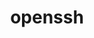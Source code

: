 ---
title: "openssh"
layout: cache
categories: [package, develop-2023-09-24]
meta: {"versions": ["9.3p1"], "compilers": ["apple-clang@=14.0.0", "cce@=15.0.1", "gcc@=11.1.0", "gcc@=11.3.0", "gcc@=11.4.0", "gcc@=12.1.0", "gcc@=7.3.1", "gcc@=7.5.0"], "oss": ["amzn2", "rhel8", "ubuntu18.04", "ubuntu20.04", "ubuntu22.04", "ventura"], "platforms": ["darwin", "linux"], "targets": ["aarch64", "neoverse_n1", "ppc64le", "x86_64", "x86_64_v3", "zen4"], "stacks": ["aws-isc", "aws-isc-aarch64", "data-vis-sdk", "e4s", "e4s-cray-rhel", "e4s-oneapi", "e4s-power", "ml-darwin-aarch64-mps", "ml-linux-x86_64-cpu", "ml-linux-x86_64-cuda", "ml-linux-x86_64-rocm", "radiuss", "radiuss-aws", "radiuss-aws-aarch64", "root", "tutorial"], "num_specs": 15, "num_specs_by_stack": {"ml-darwin-aarch64-mps": 1, "root": 15, "radiuss-aws-aarch64": 2, "aws-isc-aarch64": 2, "aws-isc": 1, "radiuss-aws": 1, "e4s-cray-rhel": 1, "radiuss": 1, "e4s-power": 1, "e4s-oneapi": 1, "data-vis-sdk": 1, "e4s": 1, "ml-linux-x86_64-rocm": 1, "ml-linux-x86_64-cpu": 1, "ml-linux-x86_64-cuda": 1, "tutorial": 2}}
spec_details: [{"hash": "in3ywk7vojjpqnh5ogxrq36ki5mttrtn", "compiler": "apple-clang@=14.0.0", "versions": ["9.3p1"], "os": "ventura", "platform": "darwin", "target": "aarch64", "variants": ["build_system=autotools", "+gssapi", "patches=3505c58,d886b98"], "stacks": ["ml-darwin-aarch64-mps", "root"], "size": "-", "tarball": "https://binaries.spack.io/develop-2023-09-24/build_cache/darwin-ventura-aarch64/apple-clang-14.0.0/openssh-9.3p1/darwin-ventura-aarch64-apple-clang-14.0.0-openssh-9.3p1-in3ywk7vojjpqnh5ogxrq36ki5mttrtn.spack"}, {"hash": "cc4lzqmcawduaui4z3aeot5qkw7nc6nv", "compiler": "gcc@=7.3.1", "versions": ["9.3p1"], "os": "amzn2", "platform": "linux", "target": "aarch64", "variants": ["build_system=autotools", "+gssapi"], "stacks": ["radiuss-aws-aarch64", "root"], "size": "-", "tarball": "https://binaries.spack.io/develop-2023-09-24/build_cache/linux-amzn2-aarch64/gcc-7.3.1/openssh-9.3p1/linux-amzn2-aarch64-gcc-7.3.1-openssh-9.3p1-cc4lzqmcawduaui4z3aeot5qkw7nc6nv.spack"}, {"hash": "5qugefcm6y3pwm4wb4ld3xvnrtgbmefs", "compiler": "gcc@=7.3.1", "versions": ["9.3p1"], "os": "amzn2", "platform": "linux", "target": "aarch64", "variants": ["build_system=autotools", "+gssapi"], "stacks": ["aws-isc-aarch64", "root"], "size": "-", "tarball": "https://binaries.spack.io/develop-2023-09-24/build_cache/linux-amzn2-aarch64/gcc-7.3.1/openssh-9.3p1/linux-amzn2-aarch64-gcc-7.3.1-openssh-9.3p1-5qugefcm6y3pwm4wb4ld3xvnrtgbmefs.spack"}, {"hash": "va3feygq7btw3cqzxkssl3x3fqbuw75x", "compiler": "gcc@=7.3.1", "versions": ["9.3p1"], "os": "amzn2", "platform": "linux", "target": "neoverse_n1", "variants": ["build_system=autotools", "+gssapi"], "stacks": ["aws-isc-aarch64", "root"], "size": "-", "tarball": "https://binaries.spack.io/develop-2023-09-24/build_cache/linux-amzn2-neoverse_n1/gcc-7.3.1/openssh-9.3p1/linux-amzn2-neoverse_n1-gcc-7.3.1-openssh-9.3p1-va3feygq7btw3cqzxkssl3x3fqbuw75x.spack"}, {"hash": "uqarpjrscxpubomowxxhid5yltv4vt77", "compiler": "gcc@=7.3.1", "versions": ["9.3p1"], "os": "amzn2", "platform": "linux", "target": "neoverse_n1", "variants": ["build_system=autotools", "+gssapi"], "stacks": ["radiuss-aws-aarch64", "root"], "size": "-", "tarball": "https://binaries.spack.io/develop-2023-09-24/build_cache/linux-amzn2-neoverse_n1/gcc-7.3.1/openssh-9.3p1/linux-amzn2-neoverse_n1-gcc-7.3.1-openssh-9.3p1-uqarpjrscxpubomowxxhid5yltv4vt77.spack"}, {"hash": "k3p2xkm5lxi2y7lkj3ymxya4izlnw6xy", "compiler": "gcc@=7.3.1", "versions": ["9.3p1"], "os": "amzn2", "platform": "linux", "target": "x86_64_v3", "variants": ["build_system=autotools", "+gssapi"], "stacks": ["aws-isc", "root"], "size": "-", "tarball": "https://binaries.spack.io/develop-2023-09-24/build_cache/linux-amzn2-x86_64_v3/gcc-7.3.1/openssh-9.3p1/linux-amzn2-x86_64_v3-gcc-7.3.1-openssh-9.3p1-k3p2xkm5lxi2y7lkj3ymxya4izlnw6xy.spack"}, {"hash": "44bweh7djwrergnna27mtdvhvswldd4a", "compiler": "gcc@=7.3.1", "versions": ["9.3p1"], "os": "amzn2", "platform": "linux", "target": "x86_64_v3", "variants": ["build_system=autotools", "+gssapi"], "stacks": ["radiuss-aws", "root"], "size": "-", "tarball": "https://binaries.spack.io/develop-2023-09-24/build_cache/linux-amzn2-x86_64_v3/gcc-7.3.1/openssh-9.3p1/linux-amzn2-x86_64_v3-gcc-7.3.1-openssh-9.3p1-44bweh7djwrergnna27mtdvhvswldd4a.spack"}, {"hash": "pkpmzk4p3rezxb7aaybrsehqyuqej6cz", "compiler": "cce@=15.0.1", "versions": ["9.3p1"], "os": "rhel8", "platform": "linux", "target": "zen4", "variants": ["build_system=autotools", "+gssapi"], "stacks": ["root", "e4s-cray-rhel"], "size": "-", "tarball": "https://binaries.spack.io/develop-2023-09-24/build_cache/linux-rhel8-zen4/cce-15.0.1/openssh-9.3p1/linux-rhel8-zen4-cce-15.0.1-openssh-9.3p1-pkpmzk4p3rezxb7aaybrsehqyuqej6cz.spack"}, {"hash": "2mpg6gtyqg4srelgs5rjpwymoeoak6ye", "compiler": "gcc@=7.5.0", "versions": ["9.3p1"], "os": "ubuntu18.04", "platform": "linux", "target": "x86_64_v3", "variants": ["build_system=autotools", "+gssapi"], "stacks": ["root", "radiuss"], "size": "-", "tarball": "https://binaries.spack.io/develop-2023-09-24/build_cache/linux-ubuntu18.04-x86_64_v3/gcc-7.5.0/openssh-9.3p1/linux-ubuntu18.04-x86_64_v3-gcc-7.5.0-openssh-9.3p1-2mpg6gtyqg4srelgs5rjpwymoeoak6ye.spack"}, {"hash": "cauddk5aedaylnq3dz7dhqlwsbsfkydw", "compiler": "gcc@=11.1.0", "versions": ["9.3p1"], "os": "ubuntu20.04", "platform": "linux", "target": "ppc64le", "variants": ["build_system=autotools", "+gssapi"], "stacks": ["root", "e4s-power"], "size": "-", "tarball": "https://binaries.spack.io/develop-2023-09-24/build_cache/linux-ubuntu20.04-ppc64le/gcc-11.1.0/openssh-9.3p1/linux-ubuntu20.04-ppc64le-gcc-11.1.0-openssh-9.3p1-cauddk5aedaylnq3dz7dhqlwsbsfkydw.spack"}, {"hash": "tbbm25hoawj45gcaabbhzq6bfzjokhgw", "compiler": "gcc@=11.4.0", "versions": ["9.3p1"], "os": "ubuntu20.04", "platform": "linux", "target": "x86_64", "variants": ["build_system=autotools", "+gssapi"], "stacks": ["root", "e4s-oneapi"], "size": "-", "tarball": "https://binaries.spack.io/develop-2023-09-24/build_cache/linux-ubuntu20.04-x86_64/gcc-11.4.0/openssh-9.3p1/linux-ubuntu20.04-x86_64-gcc-11.4.0-openssh-9.3p1-tbbm25hoawj45gcaabbhzq6bfzjokhgw.spack"}, {"hash": "uba4nva5wgrc6u7zbt47mkk35ybdd6ke", "compiler": "gcc@=11.1.0", "versions": ["9.3p1"], "os": "ubuntu20.04", "platform": "linux", "target": "x86_64_v3", "variants": ["build_system=autotools", "+gssapi"], "stacks": ["root", "data-vis-sdk"], "size": "-", "tarball": "https://binaries.spack.io/develop-2023-09-24/build_cache/linux-ubuntu20.04-x86_64_v3/gcc-11.1.0/openssh-9.3p1/linux-ubuntu20.04-x86_64_v3-gcc-11.1.0-openssh-9.3p1-uba4nva5wgrc6u7zbt47mkk35ybdd6ke.spack"}, {"hash": "yj7omxb6pkorn36rpnlsv2oyk2akbqfj", "compiler": "gcc@=11.1.0", "versions": ["9.3p1"], "os": "ubuntu20.04", "platform": "linux", "target": "x86_64_v3", "variants": ["build_system=autotools", "+gssapi"], "stacks": ["e4s", "root"], "size": "-", "tarball": "https://binaries.spack.io/develop-2023-09-24/build_cache/linux-ubuntu20.04-x86_64_v3/gcc-11.1.0/openssh-9.3p1/linux-ubuntu20.04-x86_64_v3-gcc-11.1.0-openssh-9.3p1-yj7omxb6pkorn36rpnlsv2oyk2akbqfj.spack"}, {"hash": "sxxriupbgcgpbm6doqbj4gwifcetjrjd", "compiler": "gcc@=11.3.0", "versions": ["9.3p1"], "os": "ubuntu22.04", "platform": "linux", "target": "x86_64_v3", "variants": ["build_system=autotools", "+gssapi"], "stacks": ["root", "ml-linux-x86_64-rocm", "ml-linux-x86_64-cpu", "ml-linux-x86_64-cuda", "tutorial"], "size": "-", "tarball": "https://binaries.spack.io/develop-2023-09-24/build_cache/linux-ubuntu22.04-x86_64_v3/gcc-11.3.0/openssh-9.3p1/linux-ubuntu22.04-x86_64_v3-gcc-11.3.0-openssh-9.3p1-sxxriupbgcgpbm6doqbj4gwifcetjrjd.spack"}, {"hash": "xdd4ce6h3arpwdmfddsl7sndvqq5fj6e", "compiler": "gcc@=12.1.0", "versions": ["9.3p1"], "os": "ubuntu22.04", "platform": "linux", "target": "x86_64_v3", "variants": ["build_system=autotools", "+gssapi"], "stacks": ["tutorial", "root"], "size": "-", "tarball": "https://binaries.spack.io/develop-2023-09-24/build_cache/linux-ubuntu22.04-x86_64_v3/gcc-12.1.0/openssh-9.3p1/linux-ubuntu22.04-x86_64_v3-gcc-12.1.0-openssh-9.3p1-xdd4ce6h3arpwdmfddsl7sndvqq5fj6e.spack"}]
---